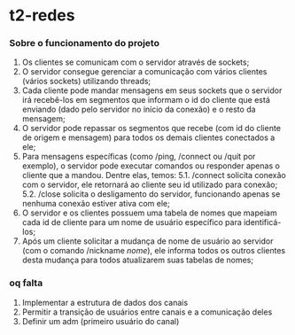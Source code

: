 # t2-redes

### Sobre o funcionamento do projeto
1. Os clientes se comunicam com o servidor através de sockets;
2. O servidor consegue gerenciar a comunicação com vários clientes (vários sockets) utilizando threads;
3. Cada cliente pode mandar mensagens em seus sockets que o servidor irá recebê-los em segmentos que informam o id do cliente que está enviando (dado pelo servidor no início da conexão) e o resto da mensagem;
4. O servidor pode repassar os segmentos que recebe (com id do cliente de origem e mensagem) para todos os demais clientes conectados a ele;
5. Para mensagens específicas (como /ping, /connect ou /quit por exemplo), o servidor pode executar comandos ou responder apenas o cliente que a mandou. Dentre elas, temos:
    5.1. /connect solicita conexão com o servidor, ele retornará ao cliente seu id utilizado para conexão;
    5.2. /close solicita o desligamento do servidor, funcionando apenas se nenhuma conexão estiver ativa com ele;
6. O servidor e os clientes possuem uma tabela de nomes que mapeiam cada id de cliente para um nome de usuário específico para identificá-los;
7. Após um cliente solicitar a mudança de nome de usuário ao servidor (com o comando /nickname _nome_), ele informa todos os outros clientes desta mudança para todos atualizarem suas tabelas de nomes;

### oq falta
1. Implementar a estrutura de dados dos canais
2. Permitir a transição de usuários entre canais e a comunicação deles
3. Definir um adm (primeiro usuário do canal) 